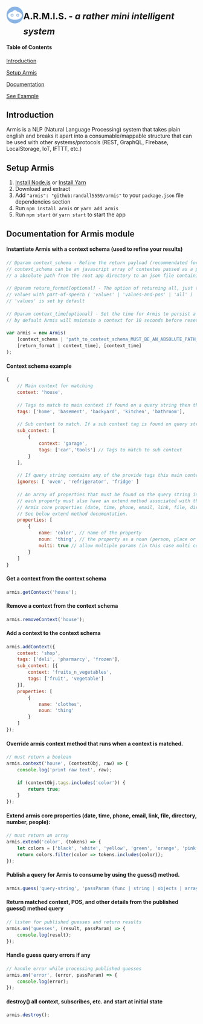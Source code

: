 
<div>
    <span>
         <img align="left" width="45" height="45" src="https://raw.githubusercontent.com/randall5559/armis/master/assets/logo.png" />
        <h1><sub>A.R.M.I.S. - <i>a rather mini intelligent system</i></sub></h1>
    </span>
</div>

#### Table of Contents

[Introduction](https://github.com/randall5559/armis#introduction)

[Setup Armis](https://github.com/randall5559/armis#setup-armis)

[Documentation](https://github.com/randall5559/armis#documentation-for-armis-module)

[See Example]()




## Introduction

Armis is a NLP (Natural Language Processing) system that takes plain english
and breaks it apart into a consumable/mappable structure that can be used with
other systems/protocols (REST, GraphQL, Firebase, LocalStorage, IoT, IFTTT, etc.)


## Setup Armis

1. [Install Node.js](https://nodejs.org/en/download/) or [Install Yarn](https://yarnpkg.com/lang/en/docs/install/)
2. Download and extract
3. Add ```"armis": "github:randall5559/armis"``` to your ```package.json``` file dependencies section
4. Run ```npm install armis``` or ```yarn add armis```
7. Run `npm start` or ```yarn start``` to start the app


## Documentation for Armis module

#### Instantiate Armis with a context schema (used to refine your results)

```javascript
// @param context_schema - Refine the return payload (recommendated for better mapping to DB)
// context_schema can be an javascript array of contextes passed as a parameter or
// a absolute path from the root app directory to an json file containing an array of contextes

// @param return_format[optional] - The option of returning all, just the data with values or
// values with part-of-speech ( 'values' | 'values-and-pos' | 'all' )
// 'values' is set by default

// @param context_time[optional] - Set the time for Armis to persist a context in seconds.
// by default Armis will maintain a context for 10 seconds before reseting state back to start.

var armis = new Armis(
    [context_schema | 'path_to_context_schema_MUST_BE_AN_ABSOLUTE_PATH_FROM_APP_ROOT_DIR'],
    [return_format | context_time], [context_time]
);
```


#### Context schema example

```javascript
{
    // Main context for matching
    context: 'house',

    // Tags to match to main context if found on a query string then the main context object is returned
    tags: ['home', 'basement', 'backyard', 'kitchen', 'bathroom'],

    // Sub context to match. If a sub context tag is found on query string then the main context object is returned
    sub_context: [
        {
            context: 'garage',
            tags: ['car','tools'] // Tags to match to sub context
        }
    ],

    // If query string contains any of the provide tags this main context with not be returned
    ignores: [ 'oven', 'refrigerator', 'fridge' ]

    // An array of properties that must be found on the query string in order for a main context to be returned
    // each property must also have an extend method associated with the name if it's not one of
    // Armis core properties (date, time, phone, email, link, file, directory, number, people).
    // See below extend method documentation.
    properties: [
        {
            name: 'color', // name of the property
            noun: 'thing', // the property as a noun (person, place or thing)
            multi: true // allow multiple params (in this case multi colors)
        }
    ]
}
```


#### Get a context from the context schema

```javascript
armis.getContext('house');
```


#### Remove a context from the context schema

```javascript
armis.removeContext('house');
```


#### Add a context to the context schema

```javascript
armis.addContext({
    context: 'shop',
    tags: ['deli', 'pharmarcy', 'frozen'],
    sub_context: [{
        context: 'fruits_n_vegetables',
        tags: ['fruit', 'vegetable']
    }],
    properties: [
        {
            name: 'clothes',
            noun: 'thing'
        }
    ]
});
```


#### Override armis context method that runs when a context is matched.

```javascript
// must return a boolean
armis.context('house', (contextObj, raw) => {
    console.log('print raw text', raw);

    if (contextObj.tags.includes('color')) {
        return true;
    }
});
```


#### Extend armis core properties (date, time, phone, email, link, file, directory, number, people):

```javascript
// must return an array
armis.extend('color', (tokens) => {
    let colors = ['black', 'white', 'yellow', 'green', 'orange', 'pink', 'blue'];
    return colors.filter(color => tokens.includes(color));
});
```


#### Publish a query for Armis to consume by using the guess() method.

```javascript
armis.guess('query-string', 'passParam (func | string | objects | array | number)');
```


#### Return matched context, POS, and other details from the published guess() method query

```javascript
// listen for published guesses and return results
armis.on('guesses', (result, passParam) => {
    console.log(result);
});
```


#### Handle guess query errors if any

```javascript
// handle error while processing published guesses
armis.on('error', (error, passParam) => {
    console.log(error);
});
```


#### destroy() all context, subscribes, etc. and start at initial state

```javascript
armis.destroy();
```

